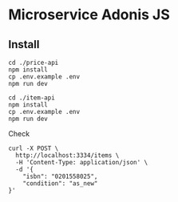 # Microservice Adonis JS

## Install

```shell
cd ./price-api
npm install
cp .env.example .env
npm run dev
```

```shell
cd ./item-api
npm install
cp .env.example .env
npm run dev
```

Check

```shell
curl -X POST \
  http://localhost:3334/items \
  -H 'Content-Type: application/json' \
  -d '{
    "isbn": "0201558025",
    "condition": "as_new"
}'
```
